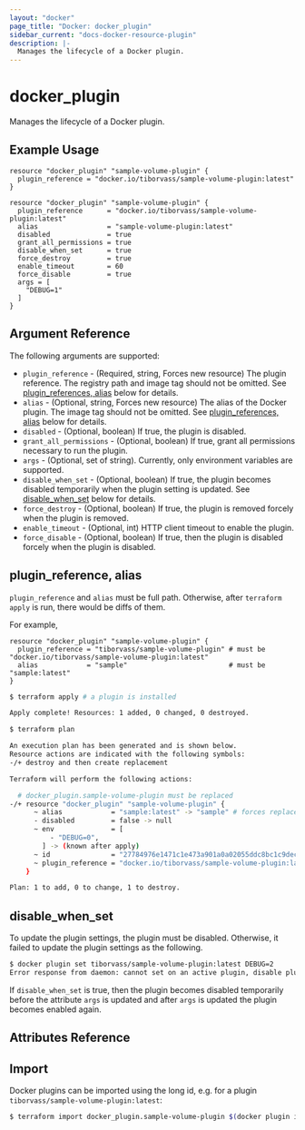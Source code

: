 ```yaml
---
layout: "docker"
page_title: "Docker: docker_plugin"
sidebar_current: "docs-docker-resource-plugin"
description: |-
  Manages the lifecycle of a Docker plugin.
---
```


# docker\_plugin

Manages the lifecycle of a Docker plugin.

## Example Usage

```hcl
resource "docker_plugin" "sample-volume-plugin" {
  plugin_reference = "docker.io/tiborvass/sample-volume-plugin:latest"
}
```

```hcl
resource "docker_plugin" "sample-volume-plugin" {
  plugin_reference      = "docker.io/tiborvass/sample-volume-plugin:latest"
  alias                 = "sample-volume-plugin:latest"
  disabled              = true
  grant_all_permissions = true
  disable_when_set      = true
  force_destroy         = true
  enable_timeout        = 60
  force_disable         = true
  args = [
    "DEBUG=1"
  ]
}
```

## Argument Reference

The following arguments are supported:

* `plugin_reference` - (Required, string, Forces new resource) The plugin reference. The registry path and image tag should not be omitted. See [plugin_references, alias](#plugin-references-alias-1) below for details.
* `alias` - (Optional, string, Forces new resource) The alias of the Docker plugin. The image tag should not be omitted. See [plugin_references, alias](#plugin-references-alias-1) below for details.
* `disabled` - (Optional, boolean) If true, the plugin is disabled.
* `grant_all_permissions` - (Optional, boolean) If true, grant all permissions necessary to run the plugin.
* `args` - (Optional, set of string). Currently, only environment variables are supported.
* `disable_when_set` - (Optional, boolean) If true, the plugin becomes disabled temporarily when the plugin setting is updated. See [disable_when_set](#disable-when-set-1) below for details.
* `force_destroy` - (Optional, boolean) If true, the plugin is removed forcely when the plugin is removed.
* `enable_timeout` - (Optional, int) HTTP client timeout to enable the plugin.
* `force_disable` - (Optional, boolean) If true, then the plugin is disabled forcely when the plugin is disabled.

<a id="plugin-references-alias-1"></a>
## plugin_reference, alias

`plugin_reference` and `alias` must be full path. Otherwise, after `terraform apply` is run, there would be diffs of them.

For example,

```hcl
resource "docker_plugin" "sample-volume-plugin" {
  plugin_reference = "tiborvass/sample-volume-plugin" # must be "docker.io/tiborvass/sample-volume-plugin:latest"
  alias            = "sample"                         # must be "sample:latest"
}
```

```sh
$ terraform apply # a plugin is installed

Apply complete! Resources: 1 added, 0 changed, 0 destroyed.

$ terraform plan

An execution plan has been generated and is shown below.
Resource actions are indicated with the following symbols:
-/+ destroy and then create replacement

Terraform will perform the following actions:

  # docker_plugin.sample-volume-plugin must be replaced
-/+ resource "docker_plugin" "sample-volume-plugin" {
      ~ alias            = "sample:latest" -> "sample" # forces replacement
      - disabled         = false -> null
      ~ env              = [
          - "DEBUG=0",
        ] -> (known after apply)
      ~ id               = "27784976e1471c1e473a901a0a02055ddc8bc1c9dec9c44d81a49d516c0c28f9" -> (known after apply)
      ~ plugin_reference = "docker.io/tiborvass/sample-volume-plugin:latest" -> "tiborvass/sample-volume-plugin" # forces replacement
    }

Plan: 1 to add, 0 to change, 1 to destroy.
```

<a id="disable-when-set-1"></a>
## disable_when_set

To update the plugin settings, the plugin must be disabled.
Otherwise, it failed to update the plugin settings as the following.

```sh
$ docker plugin set tiborvass/sample-volume-plugin:latest DEBUG=2
Error response from daemon: cannot set on an active plugin, disable plugin before setting
```

If `disable_when_set` is true, then the plugin becomes disabled temporarily before the attribute `args` is updated and after `args` is updated the plugin becomes enabled again.

## Attributes Reference

## Import

Docker plugins can be imported using the long id, e.g. for a plugin `tiborvass/sample-volume-plugin:latest`:

```sh
$ terraform import docker_plugin.sample-volume-plugin $(docker plugin inspect -f "{{.ID}}" tiborvass/sample-volume-plugin:latest)
```
